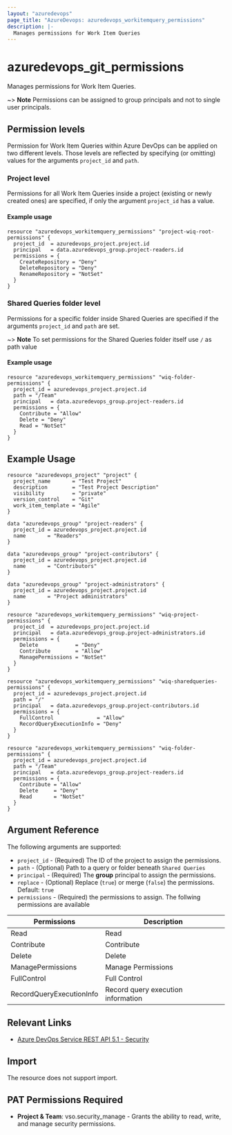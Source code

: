 ```yaml
---
layout: "azuredevops"
page_title: "AzureDevops: azuredevops_workitemquery_permissions"
description: |-
  Manages permissions for Work Item Queries
---
```


# azuredevops_git_permissions

Manages permissions for Work Item Queries. 

~> **Note** Permissions can be assigned to group principals and not to single user principals.

## Permission levels

Permission for Work Item Queries within Azure DevOps can be applied on two different levels.
Those levels are reflected by specifying (or omitting) values for the arguments `project_id` and `path`.

### Project level

Permissions for all Work Item Queries inside a project (existing or newly created ones) are specified, if only the argument `project_id` has a value.

#### Example usage

```hcl
resource "azuredevops_workitemquery_permissions" "project-wiq-root-permissions" {
  project_id  = azuredevops_project.project.id  
  principal   = data.azuredevops_group.project-readers.id
  permissions = {
    CreateRepository = "Deny"
    DeleteRepository = "Deny"
    RenameRepository = "NotSet"
  }
}
```

### Shared Queries folder level

Permissions for a specific folder inside Shared Queries are specified if the arguments `project_id` and `path` are set.

~> **Note** To set permissions for the Shared Queries folder itself use `/` as path value

#### Example usage

```hcl
resource "azuredevops_workitemquery_permissions" "wiq-folder-permissions" {
  project_id = azuredevops_project.project.id
  path = "/Team"
  principal   = data.azuredevops_group.project-readers.id
  permissions = {
    Contribute = "Allow"
    Delete = "Deny"
    Read = "NotSet"
  }
}
```

## Example Usage

```hcl
resource "azuredevops_project" "project" {
  project_name       = "Test Project"
  description        = "Test Project Description"
  visibility         = "private"
  version_control    = "Git"
  work_item_template = "Agile"
}

data "azuredevops_group" "project-readers" {
  project_id = azuredevops_project.project.id
  name       = "Readers"
}

data "azuredevops_group" "project-contributors" {
  project_id = azuredevops_project.project.id
  name       = "Contributors"
}

data "azuredevops_group" "project-administrators" {
  project_id = azuredevops_project.project.id
  name       = "Project administrators"
}

resource "azuredevops_workitemquery_permissions" "wiq-project-permissions" {
  project_id  = azuredevops_project.project.id
  principal   = data.azuredevops_group.project-administrators.id
  permissions = {
    Delete            = "Deny"
    Contribute        = "Allow"
    ManagePermissions = "NotSet"
  }
}

resource "azuredevops_workitemquery_permissions" "wiq-sharedqueries-permissions" {
  project_id = azuredevops_project.project.id
  path = "/"
  principal   = data.azuredevops_group.project-contributors.id
  permissions = {
    FullControl              = "Allow"
    RecordQueryExecutionInfo = "Deny"
  }
}

resource "azuredevops_workitemquery_permissions" "wiq-folder-permissions" {
  project_id = azuredevops_project.project.id
  path = "/Team"
  principal   = data.azuredevops_group.project-readers.id
  permissions = {
    Contribute = "Allow"
    Delete     = "Deny"
    Read       = "NotSet"
  }
}

```

## Argument Reference

The following arguments are supported:

* `project_id` - (Required) The ID of the project to assign the permissions.
* `path` - (Optional) Path to a query or folder beneath `Shared Queries`
* `principal` - (Required) The **group** principal to assign the permissions.
* `replace` - (Optional) Replace (`true`) or merge (`false`) the permissions. Default: `true`
* `permissions` - (Required) the permissions to assign. The follwing permissions are available


| Permissions              | Description                        |
|--------------------------|------------------------------------|
| Read                     | Read                               |
| Contribute               | Contribute                         |
| Delete                   | Delete                             |
| ManagePermissions        | Manage Permissions                 |
| FullControl              | Full Control                       |
| RecordQueryExecutionInfo | Record query execution information |

## Relevant Links

* [Azure DevOps Service REST API 5.1 - Security](https://docs.microsoft.com/en-us/rest/api/azure/devops/security/?view=azure-devops-rest-5.1)

## Import

The resource does not support import.

## PAT Permissions Required

- **Project & Team**: vso.security_manage - Grants the ability to read, write, and manage security permissions.
